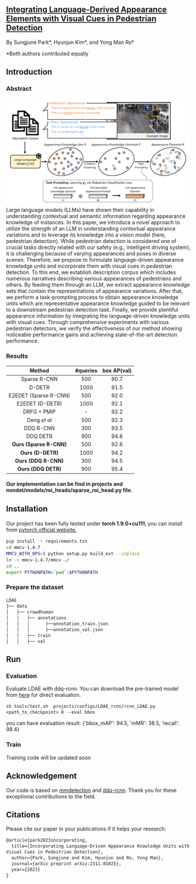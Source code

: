 
## [Integrating Language-Derived Appearance Elements with Visual Cues in Pedestrian Detection](https://arxiv.org/abs/2311.01025)
By Sungjune Park*, Hyunjun Kim*, and Yong Man Ro†

*Both authors contributed equally


## Introduction

### Abstract
![](./figs/fig.png)
Large language models (LLMs) have shown their capability in understanding contextual and semantic information regarding appearance knowledge of instances. In this paper, we introduce a novel approach to utilize the strength of an LLM in understanding contextual appearance variations and to leverage its knowledge into a vision model (here, pedestrian detection). While pedestrian detection is considered one of crucial tasks directly related with our safety (e.g., intelligent driving system), it is challenging because of varying appearances and poses in diverse scenes. Therefore, we propose to formulate language-driven appearance knowledge units and incorporate them with visual cues in pedestrian detection. To this end, we establish description corpus which includes numerous narratives describing various appearances of pedestrians and others. By feeding them through an LLM, we extract appearance knowledge sets that contain the representations of appearance variations. After that, we perform a task-prompting process to obtain appearance knowledge units which are representative appearance knowledge guided to be relevant to a downstream pedestrian detection task. Finally, we provide plentiful appearance information by integrating the language-driven knowledge units with visual cues. Through comprehensive experiments with various pedestrian detectors, we verify the effectiveness of our method showing noticeable performance gains and achieving state-of-the-art detection performance.

### Results

|      Method      |    #queries    |    box AP(val)    |
|:--------------------:|:--------:|:----------------:|
|    Sparse R-CNN    |  500 |    90.7     | 
|    D-DETR    |  1000 |    91.5     | 
|    E2EDET (Sparse R-CNN)    |  500 |    92.0     | 
|    E2EDET (D-DETR)    |  1000 |    92.1     | 
|    DRFG + PMIP    |  - |    92.2     | 
|    Deng *et al*    |  500 |    92.3     | 
|    DDQ R-CNN      |  300 |   93.5     | 
|    DDQ DETR      |  900 |    94.8     | 
|    **Ours (Sparse R-CNN)**     |  500 |   92.6     | 
|    **Ours (D-DETR)**   |  1000 |    94.2     | 
|    **Ours (DDQ R-CNN)**   |  300 |    94.5     | 
|    **Ours (DDQ DETR)**     |  900 |   95.4     | 

#### Our implementation can be find in projects and mmdet/models/roi_heads/sparse_roi_head.py file.

## Installation
####  
Our project has been fully tested under **torch 1.9.0+cu111**, you can install from [pytorch official website.](https://pytorch.org/get-started/previous-versions/)


```bash
pip install -r requirements.txt
cd mmcv-1.4.7
MMCV_WITH_OPS=1 python setup.py build_ext --inplace
ln -s mmcv-1.4.7/mmcv ./
cd ..
export PYTHONPATH=`pwd`:$PYTHONPATH
```


### Prepare the dataset

```text
LDAE
├── data
│   ├── crowdhuman
│   │   ├── annotations
│   │   │      ├──annotation_train.json
│   │   │      ├──annotation_val.json
│   │   ├── train
│   │   ├── val
```

## Run
### Evaluation

Evaluate LDAE with ddq-rcnn. You can download the pre-trained model from [here](https://drive.google.com/file/d/1E0RAYKUT8CArZTb5P3m3gPzKzbiFY_R_/view?usp=sharing) for direct evaluation.

```shell
sh tools/test.sh  projects/configs/LDAE_rcnn/rcnn_LDAE.py <path_to_checkpoint> 8 --eval bbox
```

you can have evaluation result:
{'bbox_mAP': 94.5, 'mMR': 38.5, 'recall': 98.4}

### Train
Training code will be updated soon


## Acknowledgement

Our code is based on [mmdetection](https://github.com/open-mmlab/mmdetection) and [ddq-rcnn](https://github.com/jshilong/DDQ). Thank you for these exceptional contributions to the field.


## Citations
Please cite our paper in your publications if it helps your research:
```
@article{park2023incorporating,
  title={Incorporating Language-Driven Appearance Knowledge Units with Visual Cues in Pedestrian Detection},
  author={Park, Sungjune and Kim, Hyunjun and Ro, Yong Man},
  journal={arXiv preprint arXiv:2311.01025},
  year={2023}
}
```

